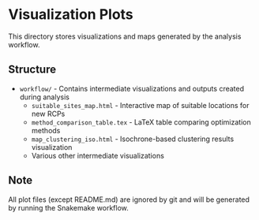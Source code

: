 # Visualization Plots

This directory stores visualizations and maps generated by the analysis workflow.

## Structure

- `workflow/` - Contains intermediate visualizations and outputs created during analysis
  - `suitable_sites_map.html` - Interactive map of suitable locations for new RCPs
  - `method_comparison_table.tex` - LaTeX table comparing optimization methods
  - `map_clustering_iso.html` - Isochrone-based clustering results visualization
  - Various other intermediate visualizations

## Note

All plot files (except README.md) are ignored by git and will be generated by running the Snakemake workflow.
